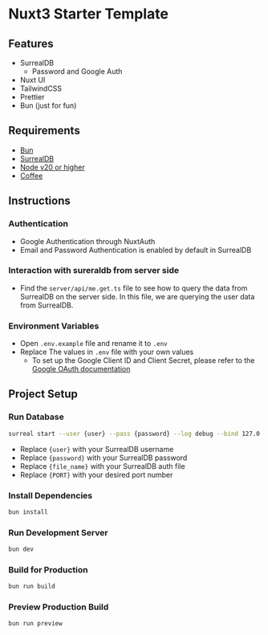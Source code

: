 # Nuxt3 Starter Template

## Features

- SurrealDB
  - Password and Google Auth
- Nuxt UI
- TailwindCSS
- Prettier
- Bun (just for fun)

## Requirements

- [Bun](https://bun.sh/)
- [SurrealDB](https://surrealdb.com/)
- [Node v20 or higher](https://nodejs.org/en/)
- [Coffee](https://en.wikipedia.org/wiki/Coffee)

## Instructions

### Authentication

- Google Authentication through NuxtAuth
- Email and Password Authentication is enabled by default in SurrealDB

### Interaction with sureraldb from server side

- Find the `server/api/me.get.ts` file to see how to query the data from SurrealDB on the server side. In this file, we are querying the user data from SurrealDB.

### Environment Variables

- Open `.env.example` file and rename it to `.env`
- Replace The values in `.env` file with your own values
  - To set up the Google Client ID and Client Secret, please refer to the [Google OAuth documentation](https://support.google.com/cloud/answer/6158849?hl=en)

## Project Setup

### Run Database

```bash
surreal start --user {user} --pass {password} --log debug --bind 127.0.0.1:{PORT} --auth file://{file_name}
```

- Replace `{user}` with your SurrealDB username
- Replace `{password}` with your SurrealDB password
- Replace `{file_name}` with your SurrealDB auth file
- Replace `{PORT}` with your desired port number

### Install Dependencies

```bash
bun install
```

### Run Development Server

```bash
bun dev
```

### Build for Production

```bash
bun run build
```

### Preview Production Build

```bash
bun run preview
```
